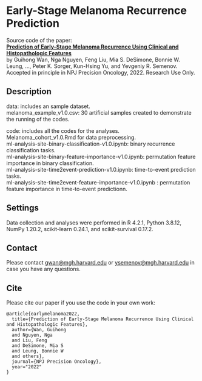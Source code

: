 # Early-Stage Melanoma Recurrence Prediction
Source code of the paper:    
**[Prediction of Early-Stage Melanoma Recurrence Using Clinical and Histopathologic Features](TBD)**   
by Guihong Wan, Nga Nguyen, Feng Liu, Mia S. DeSimone, Bonnie W. Leung, ..., Peter K. Sorger, Kun-Hsing Yu, and Yevgeniy R. Semenov.
Accepted in principle in NPJ Precision Oncology, 2022.
Research Use Only.

## Description
data: includes an sample dataset.    
melanoma_example_v1.0.csv: 30 artificial samples created to demonstrate the running of the codes.


code: includes all the codes for the analyses.          
Melanoma_cohort_v1.0.Rmd for data preprocessing.              
ml-analysis-site-binary-classification-v1.0.ipynb: binary recurrence classification tasks.        
ml-analysis-site-binary-feature-importance-v1.0.ipynb: permutation feature importance in binary classification.       
ml-analysis-site-time2event-prediction-v1.0.ipynb: time-to-event prediction tasks.      
ml-analysis-site-time2event-feature-importance-v1.0.ipynb : permutation feature importance in time-to-event predictionn.    


## Settings
Data collection and analyses were performed in R 4.2.1, Python 3.8.12, NumPy 1.20.2, scikit-learn 0.24.1, and scikit-survival 0.17.2. 


## Contact
Please contact gwan@mgh.harvard.edu or ysemenov@mgh.harvard.edu in case you have any questions.

## Cite
Please cite our paper if you use the code in your own work:       

```
@article{earlymelanoma2022,         
  title={Prediction of Early-Stage Melanoma Recurrence Using Clinical and Histopathologic Features},            
  author={Wan, Guihong       
  and Nguyen, Nga    
  and Liu, Feng       
  and DeSimone, Mia S       
  and Leung, Bonnie W       
  and others},      
  journal={NPJ Precision Oncology},     
  year="2022"      
}
```
